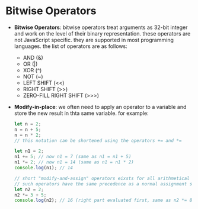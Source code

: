 # Bitwise Operators

- **Bitwise Operators**: bitwise operators treat arguments as 32-bit integer and work on the level of their binary representation. these operators are not JavaScript specific. they are supported in most programming languages. the list of operators are as follows:

  - AND (&)
  - OR (|)
  - XOR (^)
  - NOT (~)
  - LEFT SHIFT (<<)
  - RIGHT SHIFT (>>)
  - ZERO-FILL RIGHT SHIFT (>>>)

- **Modify-in-place**: we often need to apply an operator to a variable and store the new result in thta same variable. for example:

  ```js
  let n = 2;
  n = n + 5;
  n = n * 2;
  // this notation can be shortened using the operators += and *=

  let n1 = 2;
  n1 += 5; // now n1 = 7 (same as n1 = n1 + 5)
  n1 *= 2; // now n1 = 14 (same as n1 = n1 * 2)
  console.log(n1); // 14

  // short "modify-and-assign" operators eixsts for all arithmetical and bitwise operators: /=, -=, e.t.c.
  // such operators have the same precedence as a normal assignment so they run after most other calculations
  let n2 = 2;
  n2 *= 3 + 5;
  console.log(n2); // 16 (right part evaluated first, same as n2 *= 8)
  ```
